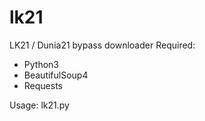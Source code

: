 # lk21
LK21 / Dunia21 bypass downloader
Required:
- Python3
- BeautifulSoup4
- Requests

Usage: lk21.py
